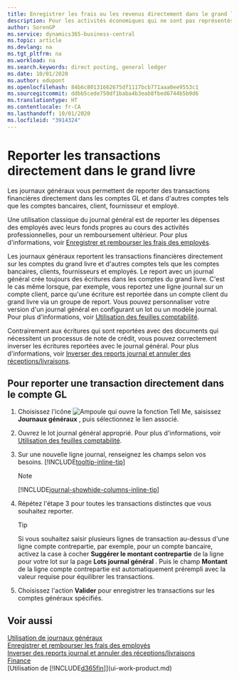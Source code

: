 ```yaml
---
title: Enregistrer les frais ou les revenus directement dans le grand livre| Microsoft Docs
description: Pour les activités économiques qui ne sont pas représentés par un document, comme de plus petits frais ou encaissements, vous pouvez créer les transactions associées en reportant des lignes de journal sur la page Journal général.
author: SorenGP
ms.service: dynamics365-business-central
ms.topic: article
ms.devlang: na
ms.tgt_pltfrm: na
ms.workload: na
ms.search.keywords: direct posting, general ledger
ms.date: 10/01/2020
ms.author: edupont
ms.openlocfilehash: 84b6c80131662675df1117bcb771aaa0ee9553c1
ms.sourcegitcommit: ddbb5cede750df1baba4b3eab8fbed6744b5b9d6
ms.translationtype: HT
ms.contentlocale: fr-CA
ms.lasthandoff: 10/01/2020
ms.locfileid: "3914324"
---
```

# <a name="post-transactions-directly-to-the-general-ledger"></a>Reporter les transactions directement dans le grand livre

Les journaux généraux vous permettent de reporter des transactions financières directement dans les comptes GL et dans d'autres comptes tels que les comptes bancaires, client, fournisseur et employé.  

Une utilisation classique du journal général est de reporter les dépenses des employés avec leurs fonds propres au cours des activités professionnelles, pour un remboursement ultérieur. Pour plus d'informations, voir [Enregistrer et rembourser les frais des employés](finance-how-record-reimburse-employee-expenses.md).

Les journaux généraux reportent les transactions financières directement sur les comptes du grand livre et d'autres comptes tels que les comptes bancaires, clients, fournisseurs et employés. Le report avec un journal général crée toujours des écritures dans les comptes du grand livre. C'est le cas même lorsque, par exemple, vous reportez une ligne journal sur un compte client, parce qu'une écriture est reportée dans un compte client du grand livre via un groupe de report. Vous pouvez personnaliser votre version d'un journal général en configurant un lot ou un modèle journal. Pour plus d'informations, voir [Utilisation des feuilles comptabilité](ui-work-general-journals.md).

Contrairement aux écritures qui sont reportées avec des documents qui nécessitent un processus de note de crédit, vous pouvez correctement inverser les écritures reportées avec le journal général. Pour plus d'informations, voir [Inverser des reports journal et annuler des réceptions/livraisons](finance-how-reverse-journal-posting.md).

## <a name="to-post-a-transaction-directly-to-a-general-ledger-account"></a>Pour reporter une transaction directement dans le compte GL

1. Choisissez l'icône ![Ampoule qui ouvre la fonction Tell Me](media/ui-search/search_small.png "Dites-moi ce que vous voulez faire"), saisissez **Journaux généraux** , puis sélectionnez le lien associé.
2. Ouvrez le lot journal général approprié. Pour plus d'informations, voir [Utilisation des feuilles comptabilité](ui-work-general-journals.md).
3. Sur une nouvelle ligne journal, renseignez les champs selon vos besoins. [!INCLUDE[tooltip-inline-tip](includes/tooltip-inline-tip_md.md)]    

    > [!NOTE]
    > [!INCLUDE[journal-showhide-columns-inline-tip](includes/journal-showhide-columns-inline-tip.md)]
4. Répétez l'étape 3 pour toutes les transactions distinctes que vous souhaitez reporter.

    > [!TIP]  
    > Si vous souhaitez saisir plusieurs lignes de transaction au-dessus d'une ligne compte contrepartie, par exemple, pour un compte bancaire, activez la case à cocher **Suggérer le montant contrepartie** de la ligne pour votre lot sur la page **Lots journal général** . Puis le champ **Montant** de la ligne compte contrepartie est automatiquement prérempli avec la valeur requise pour équilibrer les transactions.
5. Choisissez l'action **Valider** pour enregistrer les transactions sur les comptes généraux spécifiés.

## <a name="see-also"></a>Voir aussi

[Utilisation de journaux généraux](ui-work-general-journals.md)  
[Enregistrer et rembourser les frais des employés](finance-how-record-reimburse-employee-expenses.md)  
[Inverser des reports journal et annuler des réceptions/livraisons](finance-how-reverse-journal-posting.md)  
[Finance](finance.md)  
[Utilisation de [!INCLUDE[d365fin](includes/d365fin_md.md)]](ui-work-product.md)  
